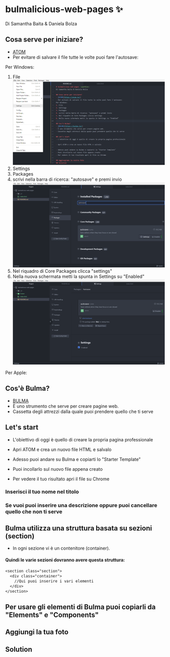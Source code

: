 # bulmalicious-web-pages :sparkles:
Di Samantha Baita & Daniela Bolza

## Cosa serve per iniziare?
- [ATOM](https://atom.io/)
- Per evitare di salvare il file tutte le volte puoi fare l'autosave:


Per Windows:
1. File ![1.File](/Screen/1_Settings.png)
2. Settings
3. Packages
4. scrivi nella barra di ricerca: "autosave" e premi invio ![2.Packages](/Screen/2_Packages.png)
5. Nel riquadro di Core Packages clicca "settings"
6. Nella nuova schermata metti la spunta in Settings su "Enabled" ![3.Autosave](/Screen/3_Autosave.png)

Per Apple:

## Cos'è Bulma?
- [BULMA](https://bulma.io/)
- È uno strumento che serve per creare pagine web.
- Cassetta degli attrezzi dalla quale puoi prendere quello che ti serve

## Let's start
- L'obiettivo di oggi è quello di creare la propria pagina professionale

- Apri ATOM e crea un nuovo file HTML e salvalo

- Adesso puoi andare su Bulma e copiarti lo "Starter Template"
- Puoi incollarlo sul nuovo file appena creato
- Per vedere il tuo risultato apri il file su Chrome

### Inserisci il tuo nome nel titolo
### Se vuoi puoi inserire una descrizione oppure puoi cancellare quello che non ti serve


## Bulma utilizza una struttura basata su sezioni (section)
- In ogni sezione vi è un contenitore (container).

#### Quindi le varie sezioni dovranno avere questa struttura:
```
<section class="section">
  <div class="container">
    //Qui puoi inserire i vari elementi
  </div>
</section>
```
## Per usare gli elementi di Bulma puoi copiarli da "Elements" e "Components"

## Aggiungi la tua foto

## Solution
